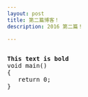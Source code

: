 ```yaml
---
layout: post
title: 第二篇博客！
description: 2016 第二篇！

---
```


<pre class="html" name="colorcode">

<b>This text is bold</b>
void main()  
{  
   return 0;  
}  

</pre>



